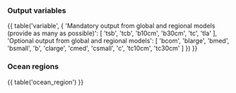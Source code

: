 ### Output variables

{{ table('variable', {
    'Mandatory output from global and regional models (provide as many as possible)': [
        'tsb',
        'tcb',
        'b10cm',
        'b30cm',
        'tc',
        'tla'
    ],
    'Optional output from global and regional models': [
        'bcom',
        'blarge',
        'bmed',
        'bsmall',
        'b',
        'clarge',
        'cmed',
        'csmall',
        'c',
        'tc10cm',
        'tc30cm'
    ]
}) }}

### Ocean regions

{{ table('ocean_region') }}
